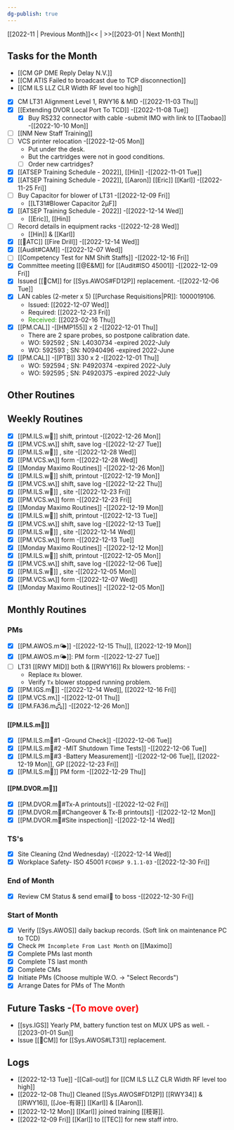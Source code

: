 ```yaml
---
dg-publish: true
---
```

[[2022-11 | Previous Month]]<< | >>[[2023-01 | Next Month]]
## Tasks for the Month
- [[CM GP DME  Reply Delay N.V.]]
- [[CM ATIS Failed to broadcast due to TCP disconnection]]
- [[CM ILS LLZ CLR Width RF level too high]]
- [x] CM LT31 Alignment Level 1, RWY16 & MID -[[2022-11-03 Thu]]
- [x] [[Extending DVOR Local Port To TCD]] -[[2022-11-08 Tue]]
	- [x] Buy RS232 connector with cable -submit IMO with link to [[Taobao]] -[[2022-10-10 Mon]]
- [ ] [[NM New Staff Training]]
 - [ ] VCS printer relocation -[[2022-12-05 Mon]]
	- Put under the desk. 
	- But the cartridges were not in good conditions.
	- [ ] Order new cartridges? 
- [x] [[ATSEP Training Schedule - 2022]], [[Hin]] -[[2022-11-01 Tue]]
- [x] [[ATSEP Training Schedule - 2022]], [[Aaron]] [[Eric]] [[Karl]] -[[2022-11-25 Fri]]
- [ ] Buy Capacitor for blower of LT31 -[[2022-12-09 Fri]]
	- [[LT31#Blower Capacitor 2μF]]
- [x] [[ATSEP Training Schedule - 2022]] -[[2022-12-14 Wed]]
	- [[Eric]], [[Hin]]
- [ ] Record details in equipment racks -[[2022-12-28 Wed]]
	- [[Hin]] & [[Karl]]
- [x] [[🗼ATC]] [[Fire Drill]] -[[2022-12-14 Wed]]
- [x] [[Audit#CAM]] -[[2022-12-07 Wed]]
- [ ] [[Competency Test for NM Shift Staffs]] -[[2022-12-16 Fri]]
- [x] Committee meeting [[@E&M]] for [[Audit#ISO 45001]] -[[2022-12-09 Fri]]
- [x] Issued [[🐞CM]] for [[Sys.AWOS#FD12P]] replacement. -[[2022-12-06 Tue]]
- [x] LAN cables (2-meter x 5) [[Purchase Requisitions|PR]]: 1000019106.
	- Issued: [[2022-12-07 Wed]]
	- Required: [[2022-12-23 Fri]]
	- <span style='color: #219e05'>Received: </span> [[2023-02-16 Thu]]
- [x] [[PM.CAL]] -[[HMP155]] x 2 -[[2022-12-01 Thu]]
	- There are 2 spare probes, so postpone calibration date.
	- WO: 592592  ; SN: L4030734 -expired 2022-July
	- WO: 592593  ; SN: N0940496 -expired 2022-June
- [x] [[PM.CAL]] -[[PTB]] 330 x 2 -[[2022-12-01 Thu]]
	- WO: 592594  ; SN: P4920374  -expired 2022-July
	- WO:  592595 ; SN: P4920375  -expired 2022-July
## Other Routines
## Weekly Routines
- [x] [[PM.ILS.w🛬]] shift, printout -[[2022-12-26 Mon]]
- [x] [[PM.VCS.w📞]] shift, save log -[[2022-12-27 Tue]]
- [x] [[PM.ILS.w🛬]] , site -[[2022-12-28 Wed]]
- [x] [[PM.VCS.w📞]] form -[[2022-12-28 Wed]]
- [x] [[Monday Maximo Routines]] -[[2022-12-26 Mon]]
- [x] [[PM.ILS.w🛬]] shift, printout -[[2022-12-19 Mon]]
- [x] [[PM.VCS.w📞]] shift, save log -[[2022-12-22 Thu]]
- [x] [[PM.ILS.w🛬]] , site -[[2022-12-23 Fri]]
- [x] [[PM.VCS.w📞]] form -[[2022-12-23 Fri]]
- [x] [[Monday Maximo Routines]] -[[2022-12-19 Mon]]
- [x] [[PM.ILS.w🛬]] shift, printout -[[2022-12-13 Tue]]
- [x] [[PM.VCS.w📞]] shift, save log -[[2022-12-13 Tue]]
- [x] [[PM.ILS.w🛬]] , site -[[2022-12-14 Wed]]
- [x] [[PM.VCS.w📞]] form -[[2022-12-13 Tue]]
- [x] [[Monday Maximo Routines]] -[[2022-12-12 Mon]]
- [x] [[PM.ILS.w🛬]] shift, printout -[[2022-12-05 Mon]]
- [x] [[PM.VCS.w📞]] shift, save log -[[2022-12-06 Tue]]
- [x] [[PM.ILS.w🛬]] , site -[[2022-12-05 Mon]]
- [x] [[PM.VCS.w📞]] form -[[2022-12-07 Wed]]
- [x] [[Monday Maximo Routines]] -[[2022-12-05 Mon]]

## Monthly Routines
### PMs
- [x] [[PM.AWOS.m🌤️]] -[[2022-12-15 Thu]], [[2022-12-19 Mon]]
- [x] [[PM.AWOS.m🌤️]]: PM form -[[2022-12-27 Tue]]
- [ ] LT31 [[RWY MID]] both & [[RWY16]] Rx blowers problems: -
	- Replace `Rx` blower.
	- Verify `Tx` blower stopped running problem.
- [x] [[PM.IGS.m🛫]] -[[2022-12-14 Wed]], [[2022-12-16 Fri]]
- [x] [[PM.VCS.m📞]] -[[2022-12-01 Thu]]
- [x] [[PM.FA36.m🖧]] -[[2022-12-26 Mon]]
#### [[PM.ILS.m🛬]]
- [x] [[PM.ILS.m🛬#1 -Ground Check]] -[[2022-12-06 Tue]]
- [x] [[PM.ILS.m🛬#2 -MIT Shutdown Time Tests]] -[[2022-12-06 Tue]]
- [x] [[PM.ILS.m🛬#3 -Battery Measurement]] -[[2022-12-06 Tue]], [[2022-12-19 Mon]], GP [[2022-12-23 Fri]]
- [x] [[PM.ILS.m🛬]] PM form -[[2022-12-29 Thu]]
#### [[PM.DVOR.m🧭]]
- [x] [[PM.DVOR.m🧭#Tx-A printouts]] -[[2022-12-02 Fri]]
- [x] [[PM.DVOR.m🧭#Changeover & Tx-B printouts]] -[[2022-12-12 Mon]]
- [x] [[PM.DVOR.m🧭#Site inspection]] -[[2022-12-14 Wed]]
### TS's
- [x] Site Cleaning (2nd Wednesday) -[[2022-12-14 Wed]]
- [x] Workplace Safety- ISO 45001 `FCOHSP 9.1.1-03` -[[2022-12-30 Fri]]
### End of Month
- [x] Review CM Status & send email📧 to boss -[[2022-12-30 Fri]]
### Start of Month
- [x] Verify [[Sys.AWOS]] daily backup records. (Soft link on maintenance PC to TCD)
- [x] Check `PM Incomplete From Last Month` on [[Maximo]]
- [x] Complete PMs last month
- [x] Complete TS last month
- [x] Complete CMs
- [x] Initiate PMs (Choose multiple W.O. -> "Select Records")
- [x] Arrange Dates for PMs of The Month

## Future Tasks -<span style='color: red'>(To move over)</span>
- [[sys.IGS]] Yearly PM, battery function test on MUX UPS as well. -[[2023-01-01 Sun]]
- Issue [[🐞CM]] for [[Sys.AWOS#LT31]] replacement.
## Logs
- [[2022-12-13 Tue]] -[[Call-out]] for [[CM ILS LLZ CLR Width RF level too high]]
- [[2022-12-08 Thu]] Cleaned [[Sys.AWOS#FD12P]] [[RWY34]] & [[RWY16]], [[Joe-有哥]] [[Karl]] & [[Aaron]].
- [[2022-12-12 Mon]] [[Karl]] joined training [[枝哥]].
- [[2022-12-09 Fri]] [[Karl]] to [[TEC]] for new staff intro.
